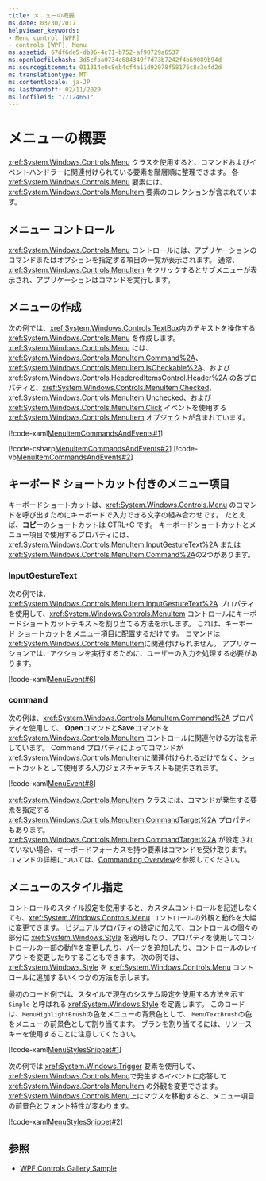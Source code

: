 ```yaml
---
title: メニューの概要
ms.date: 03/30/2017
helpviewer_keywords:
- Menu control [WPF]
- controls [WPF], Menu
ms.assetid: 67df6de5-db96-4c71-b752-af90729a6537
ms.openlocfilehash: 3d5cfba0734e684349f7d73b7242f4b69089b94d
ms.sourcegitcommit: 011314e0c8eb4cf4a11d92078f58176c8c3efd2d
ms.translationtype: MT
ms.contentlocale: ja-JP
ms.lasthandoff: 02/11/2020
ms.locfileid: "77124651"
---
```

# <a name="menu-overview"></a>メニューの概要
<xref:System.Windows.Controls.Menu> クラスを使用すると、コマンドおよびイベントハンドラーに関連付けられている要素を階層順に整理できます。 各 <xref:System.Windows.Controls.Menu> 要素には、<xref:System.Windows.Controls.MenuItem> 要素のコレクションが含まれています。  

<a name="menu_control"></a>   
## <a name="menu-control"></a>メニュー コントロール  
 <xref:System.Windows.Controls.Menu> コントロールには、アプリケーションのコマンドまたはオプションを指定する項目の一覧が表示されます。 通常、<xref:System.Windows.Controls.MenuItem> をクリックするとサブメニューが表示され、アプリケーションはコマンドを実行します。  
  
<a name="creating_menus"></a>   
## <a name="creating-menus"></a>メニューの作成  
 次の例では、<xref:System.Windows.Controls.TextBox>内のテキストを操作する <xref:System.Windows.Controls.Menu> を作成します。 <xref:System.Windows.Controls.Menu> には、<xref:System.Windows.Controls.MenuItem.Command%2A>、<xref:System.Windows.Controls.MenuItem.IsCheckable%2A>、および <xref:System.Windows.Controls.HeaderedItemsControl.Header%2A> の各プロパティと、<xref:System.Windows.Controls.MenuItem.Checked>、<xref:System.Windows.Controls.MenuItem.Unchecked>、および <xref:System.Windows.Controls.MenuItem.Click> イベントを使用する <xref:System.Windows.Controls.MenuItem> オブジェクトが含まれています。  
  
 [!code-xaml[MenuItemCommandsAndEvents#1](~/samples/snippets/csharp/VS_Snippets_Wpf/MenuItemCommandsAndEvents/CSharp/Window1.xaml#1)]  
  
 [!code-csharp[MenuItemCommandsAndEvents#2](~/samples/snippets/csharp/VS_Snippets_Wpf/MenuItemCommandsAndEvents/CSharp/Window1.xaml.cs#2)]
 [!code-vb[MenuItemCommandsAndEvents#2](~/samples/snippets/visualbasic/VS_Snippets_Wpf/MenuItemCommandsAndEvents/VisualBasic/Window1.xaml.vb#2)]  
  
<a name="menus_with_shortcutkeys"></a>   
## <a name="menuitems-with-keyboard-shortcuts"></a>キーボード ショートカット付きのメニュー項目  
 キーボードショートカットは、<xref:System.Windows.Controls.Menu> のコマンドを呼び出すためにキーボードで入力できる文字の組み合わせです。 たとえば、**コピー**のショートカットは CTRL+C です。 キーボードショートカットとメニュー項目で使用するプロパティには、<xref:System.Windows.Controls.MenuItem.InputGestureText%2A> または <xref:System.Windows.Controls.MenuItem.Command%2A>の2つがあります。  
  
<a name="menus_inputgesturetext"></a>   
### <a name="inputgesturetext"></a>InputGestureText  
 次の例では、<xref:System.Windows.Controls.MenuItem.InputGestureText%2A> プロパティを使用して、<xref:System.Windows.Controls.MenuItem> コントロールにキーボードショートカットテキストを割り当てる方法を示します。 これは、キーボード ショートカットをメニュー項目に配置するだけです。  コマンドは <xref:System.Windows.Controls.MenuItem>に関連付けられません。 アプリケーションでは、アクションを実行するために、ユーザーの入力を処理する必要があります。  
  
 [!code-xaml[MenuEvent#6](~/samples/snippets/csharp/VS_Snippets_Wpf/MenuEvent/CSharp/Pane1.xaml#6)]  
  
<a name="menus_commands"></a>   
### <a name="command"></a>command  
 次の例は、<xref:System.Windows.Controls.MenuItem.Command%2A> プロパティを使用して、 **Open**コマンドと**Save**コマンドを <xref:System.Windows.Controls.MenuItem> コントロールに関連付ける方法を示しています。 Command プロパティによってコマンドが <xref:System.Windows.Controls.MenuItem>に関連付けられるだけでなく、ショートカットとして使用する入力ジェスチャテキストも提供されます。  
  
 [!code-xaml[MenuEvent#8](~/samples/snippets/csharp/VS_Snippets_Wpf/MenuEvent/CSharp/Pane1.xaml#8)]  
  
 <xref:System.Windows.Controls.MenuItem> クラスには、コマンドが発生する要素を指定する <xref:System.Windows.Controls.MenuItem.CommandTarget%2A> プロパティもあります。 <xref:System.Windows.Controls.MenuItem.CommandTarget%2A> が設定されていない場合、キーボードフォーカスを持つ要素はコマンドを受け取ります。 コマンドの詳細については、[Commanding Overview](../advanced/commanding-overview.md)を参照してください。  
  
<a name="menu_styling"></a>   
## <a name="menu-styling"></a>メニューのスタイル指定  
 コントロールのスタイル設定を使用すると、カスタムコントロールを記述しなくても、<xref:System.Windows.Controls.Menu> コントロールの外観と動作を大幅に変更できます。 ビジュアルプロパティの設定に加えて、コントロールの個々の部分に <xref:System.Windows.Style> を適用したり、プロパティを使用してコントロールの一部の動作を変更したり、パーツを追加したり、コントロールのレイアウトを変更したりすることもできます。 次の例では、<xref:System.Windows.Style> を <xref:System.Windows.Controls.Menu> コントロールに追加するいくつかの方法を示します。  
  
 最初のコード例では、スタイルで現在のシステム設定を使用する方法を示す `Simple` と呼ばれる <xref:System.Windows.Style> を定義します。 このコードは、`MenuHighlightBrush`の色をメニューの背景色として、 `MenuTextBrush`の色をメニューの前景色として割り当てます。 ブラシを割り当てるには、リソース キーを使用することに注意してください。  
  
 [!code-xaml[MenuStylesSnippet#1](~/samples/snippets/csharp/VS_Snippets_Wpf/MenuStylesSnippet/CS/app.xaml#1)]  
  
 次の例では <xref:System.Windows.Trigger> 要素を使用して、<xref:System.Windows.Controls.Menu>で発生するイベントに応答して <xref:System.Windows.Controls.MenuItem> の外観を変更できます。 <xref:System.Windows.Controls.Menu>上にマウスを移動すると、メニュー項目の前景色とフォント特性が変わります。  
  
 [!code-xaml[MenuStylesSnippet#2](~/samples/snippets/csharp/VS_Snippets_Wpf/MenuStylesSnippet/CS/app.xaml#2)]  
  
## <a name="see-also"></a>参照

- [WPF Controls Gallery Sample](https://github.com/Microsoft/WPF-Samples/tree/master/Getting%20Started/ControlsAndLayout)
